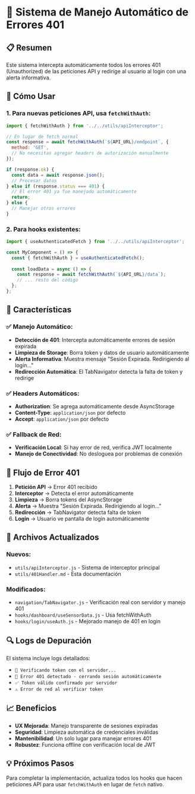 # 🔐 Sistema de Manejo Automático de Errores 401

## 📋 Resumen
Este sistema intercepta automáticamente todos los errores 401 (Unauthorized) de las peticiones API y redirige al usuario al login con una alerta informativa.

## 🚀 Cómo Usar

### 1. **Para nuevas peticiones API, usa `fetchWithAuth`:**

```javascript
import { fetchWithAuth } from '../../utils/apiInterceptor';

// En lugar de fetch normal
const response = await fetchWithAuth(`${API_URL}/endpoint`, {
  method: 'GET',
  // No necesitas agregar headers de autorización manualmente
});

if (response.ok) {
  const data = await response.json();
  // Procesar datos
} else if (response.status === 401) {
  // El error 401 ya fue manejado automáticamente
  return;
} else {
  // Manejar otros errores
}
```

### 2. **Para hooks existentes:**

```javascript
import { useAuthenticatedFetch } from '../../utils/apiInterceptor';

const MyComponent = () => {
  const { fetchWithAuth } = useAuthenticatedFetch();
  
  const loadData = async () => {
    const response = await fetchWithAuth(`${API_URL}/data`);
    // ... resto del código
  };
};
```

## 🔧 Características

### ✅ **Manejo Automático:**
- **Detección de 401**: Intercepta automáticamente errores de sesión expirada
- **Limpieza de Storage**: Borra token y datos de usuario automáticamente  
- **Alerta Informativa**: Muestra mensaje "Sesión Expirada. Redirigiendo al login..."
- **Redirección Automática**: El TabNavigator detecta la falta de token y redirige

### ✅ **Headers Automáticos:**
- **Authorization**: Se agrega automáticamente desde AsyncStorage
- **Content-Type**: `application/json` por defecto
- **Accept**: `application/json` por defecto

### ✅ **Fallback de Red:**
- **Verificación Local**: Si hay error de red, verifica JWT localmente
- **Manejo de Conectividad**: No desloguea por problemas de conexión

## 📱 Flujo de Error 401

1. **Petición API** → Error 401 recibido
2. **Interceptor** → Detecta el error automáticamente
3. **Limpieza** → Borra tokens del AsyncStorage
4. **Alerta** → Muestra "Sesión Expirada. Redirigiendo al login..."
5. **Redirección** → TabNavigator detecta falta de token
6. **Login** → Usuario ve pantalla de login automáticamente

## 🎯 Archivos Actualizados

### **Nuevos:**
- `utils/apiInterceptor.js` - Sistema de interceptor principal
- `utils/401Handler.md` - Esta documentación

### **Modificados:**
- `navigation/TabNavigator.js` - Verificación real con servidor y manejo 401
- `hooks/dashboard/useSensorData.js` - Usa fetchWithAuth
- `hooks/login/useAuth.js` - Mejorado manejo de 401 en login

## 🔍 Logs de Depuración

El sistema incluye logs detallados:
- `🔐 Verificando token con el servidor...`
- `🚫 Error 401 detectado - cerrando sesión automáticamente`
- `✅ Token válido confirmado por servidor`
- `⚠️ Error de red al verificar token`

## 📈 Beneficios

- **UX Mejorada**: Manejo transparente de sesiones expiradas
- **Seguridad**: Limpieza automática de credenciales inválidas
- **Mantenibilidad**: Un solo lugar para manejar errores 401
- **Robustez**: Funciona offline con verificación local de JWT

## 💡 Próximos Pasos

Para completar la implementación, actualiza todos los hooks que hacen peticiones API para usar `fetchWithAuth` en lugar de `fetch` nativo.
